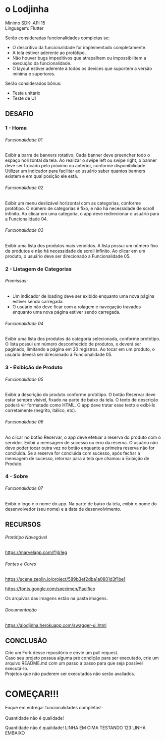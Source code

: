 # o Lodjinha

Minimo SDK: API 15</br>
Linguagem: Flutter</br>

Serão consideradas funcionalidades completas se:</br>
- O descritivo da funcionalidade for implementado completamente.</br>
- A tela estiver aderente ao protótipo.</br>
- Não houver bugs impeditivos que atrapalhem ou impossibilitem a execução da funcionalidade.</br>
- O layout estiver aderente à todos os devices que suportem a versão mínima e superiores.</br>

Serão considerados bônus:</br>
- Teste unitário </br>
- Teste de UI

## DESAFIO

### 1 - Home

###### Funcionalidade 01
Exibir a barra de banners rotativo. Cada banner deve preencher todo o espaço horizontal da tela. Ao realizar o swipe left ou swipe right, o banner deve ser trocado pelo próximo ou anterior, conforme disponibilidade. Utilizar um indicador para facilitar ao usuário saber quantos banners existem e em qual posição ele está.

###### Funcionalidade 02
Exibir um menu deslizável horizontal com as categorias, conforme protótipo. O número de categorias é fixo, e não há necessidade de scroll infinito. Ao clicar em uma categoria, o app deve redirecionar o usuário para a Funcionalidade 04.

###### Funcionalidade 03
Exibir uma lista dos produtos mais vendidos. A lista possui um número fixo de produtos e não há necessidade de scroll infinito. Ao clicar em um produto, o usuário deve ser direcionado à Funcionalidade 05.

### 2 - Listagem de Categorias
	
###### Premissas:
- Um indicador de loading deve ser exibido enquanto uma nova página estiver sendo carregada.
- O usuário não deve ficar com a rolagem e navegação travados enquanto uma nova página estiver sendo carregada.

###### Funcionalidade 04
Exibir uma lista dos produtos da categoria selecionada, conforme protótipo. O lista possui um número desconhecido de produtos, e deverá ser paginado, limitando a página em 20 registros. Ao tocar em um produto, o usuário deverá ser direcionado à Funcionalidade 05.

### 3 - Exibição de Produto
	
###### Funcionalidade 05
Exibir a descrição do produto conforme protótipo. O botão Reservar deve estar sempre visível, fixado na parte de baixo da tela. O texto de descrição poderá vir formatado como HTML. O app deve tratar esse texto e exibí-lo corretamente (negrito, itálico, etc).
	
###### Funcionalidade 06
Ao clicar no botão Reservar, o app deve efetuar a reserva do produto com o servidor. Exibir a mensagem de sucesso ou erro da reserva. O usuário não deve poder tocar outra vez no botão enquanto a primeira reserva não for concluída. Se a reserva for concluída com sucesso, após fechar a mensagem de sucesso, retornar para a tela que chamou a Exibição de Produto.

### 4 - Sobre

###### Funcionalidade 07
Exibir o logo e o nome do app. Na parte de baixo da tela, exibir o nome do desenvolvedor (seu nome) e a data de desenvolvimento.

## RECURSOS

###### Protótipo Navegável

https://marvelapp.com/f1jb1eg

###### Fontes e Cores

https://scene.zeplin.io/project/589b3ef2dba1a0801d3f1be1

https://fonts.google.com/specimen/Pacifico

Os arquivos das imagens estão na pasta imagens.

###### Documentação

https://alodjinha.herokuapp.com/swagger-ui.html

## CONCLUSÃO

Crie um Fork desse repositório e envie um pull request.</br>
Caso seu projeto possua alguma pré condição para ser executado, crie um arquivo README.md com um passo a passo para que seja possível executá-lo.</br>
Projetos que não puderem ser executados não serão avaliados.

# COMEÇAR!!!

Foque em entregar funcionalidades completas!</br></br>
Quantidade não é qualidade! 


Quantidade não é qualidade!
LINHA EM CIMA
TESTANDO 123
LINHA EMBAIXO
